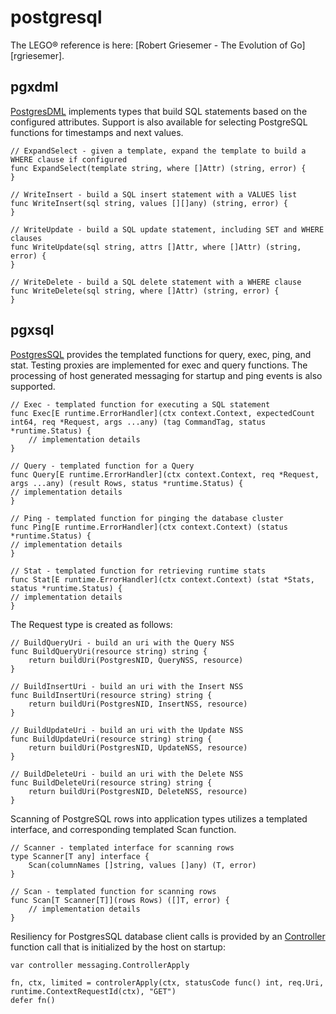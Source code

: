 # postgresql

The LEGO® reference is here: [Robert Griesemer - The Evolution of Go][rgriesemer]. 

## pgxdml

[PostgresDML][pgxdmlpkg] implements types that build SQL statements based on the configured attributes. Support is also available for selecting
PostgreSQL functions for timestamps and next values.

~~~
// ExpandSelect - given a template, expand the template to build a WHERE clause if configured
func ExpandSelect(template string, where []Attr) (string, error) {
}

// WriteInsert - build a SQL insert statement with a VALUES list
func WriteInsert(sql string, values [][]any) (string, error) {
}

// WriteUpdate - build a SQL update statement, including SET and WHERE clauses
func WriteUpdate(sql string, attrs []Attr, where []Attr) (string, error) {
}

// WriteDelete - build a SQL delete statement with a WHERE clause
func WriteDelete(sql string, where []Attr) (string, error) {
}
~~~

## pgxsql

[PostgresSQL][pgxsqlpkg] provides the templated functions for query, exec, ping, and stat. Testing proxies are implemented for exec and query functions.
The processing of host generated messaging for startup and ping events is also supported. 

~~~
// Exec - templated function for executing a SQL statement
func Exec[E runtime.ErrorHandler](ctx context.Context, expectedCount int64, req *Request, args ...any) (tag CommandTag, status *runtime.Status) {
    // implementation details
}

// Query - templated function for a Query
func Query[E runtime.ErrorHandler](ctx context.Context, req *Request, args ...any) (result Rows, status *runtime.Status) {
// implementation details
}

// Ping - templated function for pinging the database cluster
func Ping[E runtime.ErrorHandler](ctx context.Context) (status *runtime.Status) {
// implementation details
}

// Stat - templated function for retrieving runtime stats
func Stat[E runtime.ErrorHandler](ctx context.Context) (stat *Stats, status *runtime.Status) {
// implementation details
}
~~~

The Request type is created as follows:

~~~
// BuildQueryUri - build an uri with the Query NSS
func BuildQueryUri(resource string) string {
	return buildUri(PostgresNID, QueryNSS, resource)
}

// BuildInsertUri - build an uri with the Insert NSS
func BuildInsertUri(resource string) string {
	return buildUri(PostgresNID, InsertNSS, resource)
}

// BuildUpdateUri - build an uri with the Update NSS
func BuildUpdateUri(resource string) string {
	return buildUri(PostgresNID, UpdateNSS, resource)
}

// BuildDeleteUri - build an uri with the Delete NSS
func BuildDeleteUri(resource string) string {
	return buildUri(PostgresNID, DeleteNSS, resource)
}

~~~

Scanning of PostgreSQL rows into application types utilizes a templated interface, and corresponding templated Scan function.

~~~
// Scanner - templated interface for scanning rows
type Scanner[T any] interface {
	Scan(columnNames []string, values []any) (T, error)
}

// Scan - templated function for scanning rows
func Scan[T Scanner[T]](rows Rows) ([]T, error) {
    // implementation details
}
~~~

Resiliency for PostgresSQL database client calls is provided by an [Controller][controllercall] function call that is initialized by the host on startup:
~~~
var controller messaging.ControllerApply

fn, ctx, limited = controlerApply(ctx, statusCode func() int, req.Uri, runtime.ContextRequestId(ctx), "GET")
defer fn()
~~~

[pgxdmlpkg]: <https://pkg.go.dev/github.com/gotemplates/postgresql/pgxdml>
[pgxsqlpkg]: <https://pkg.go.dev/github.com/gotemplates/postgresql/pgxsql>
[controllercall]: <https://pkg.go.dev/github.com/gotemplates/host/controller#EgressApply>
